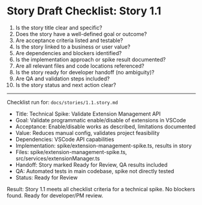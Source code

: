 # Story Draft Checklist: Story 1.1

1. Is the story title clear and specific?  
2. Does the story have a well-defined goal or outcome?  
3. Are acceptance criteria listed and testable?  
4. Is the story linked to a business or user value?  
5. Are dependencies and blockers identified?  
6. Is the implementation approach or spike result documented?  
7. Are all relevant files and code locations referenced?  
8. Is the story ready for developer handoff (no ambiguity)?  
9. Are QA and validation steps included?  
10. Is the story status and next action clear?

---

Checklist run for: `docs/stories/1.1.story.md`

- Title: Technical Spike: Validate Extension Management API
- Goal: Validate programmatic enable/disable of extensions in VSCode
- Acceptance: Enable/disable works as described, limitations documented
- Value: Reduces manual config, validates project feasibility
- Dependencies: VSCode API capabilities
- Implementation: spike/extension-management-spike.ts, results in story
- Files: spike/extension-management-spike.ts, src/services/extensionManager.ts
- Handoff: Story marked Ready for Review, QA results included
- QA: Automated tests in main codebase, spike not directly tested
- Status: Ready for Review

Result: Story 1.1 meets all checklist criteria for a technical spike. No blockers found. Ready for developer/PM review.
